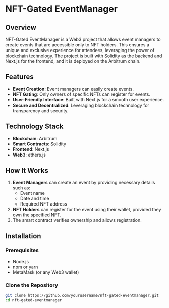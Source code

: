 # NFT-Gated EventManager

## Overview
NFT-Gated EventManager is a Web3 project that allows event managers to create events that are accessible only to NFT holders. This ensures a unique and exclusive experience for attendees, leveraging the power of blockchain technology. The project is built with Solidity as the backend and Next.js for the frontend, and it is deployed on the Arbitrum chain.

## Features
- **Event Creation**: Event managers can easily create events.
- **NFT Gating**: Only owners of specific NFTs can register for events.
- **User-Friendly Interface**: Built with Next.js for a smooth user experience.
- **Secure and Decentralized**: Leveraging blockchain technology for transparency and security.

## Technology Stack
- **Blockchain**: Arbitrum
- **Smart Contracts**: Solidity
- **Frontend**: Next.js
- **Web3**: ethers.js

## How It Works
1. **Event Managers** can create an event by providing necessary details such as:
   - Event name
   - Date and time
   - Required NFT address
2. **NFT Holders** can register for the event using their wallet, provided they own the specified NFT.
3. The smart contract verifies ownership and allows registration.

## Installation
### Prerequisites
- Node.js
- npm or yarn
- MetaMask (or any Web3 wallet)

### Clone the Repository
```bash
git clone https://github.com/yourusername/nft-gated-eventmanager.git
cd nft-gated-eventmanager
